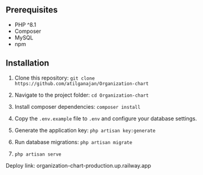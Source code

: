 
## Prerequisites

- PHP ^8.1
- Composer
- MySQL
- npm

## Installation

1. Clone this repository: `git clone https://github.com/atilganajan/Organization-chart`

2. Navigate to the project folder: `cd Organization-chart`

3. Install composer dependencies: `composer install`

4. Copy the `.env.example` file to `.env` and configure your database settings.

5. Generate the application key: `php artisan key:generate`

6. Run database migrations: `php artisan migrate`
 
7. `php artisan serve`

Deploy link: organization-chart-production.up.railway.app




